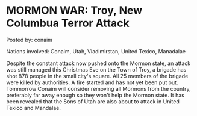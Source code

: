 # MORMON WAR: Troy, New Columbua Terror Attack

Posted by: conaim

Nations involved: Conaim, Utah, Vladimirstan, United Texico, Manadalae

Despite the constant attack now pushed onto the Mormon state, an attack was still managed this Christmas Eve on the Town of Troy, a brigade has shot 878 people in the small city's square. All 25 members of the brigade were killed by authorities. A fire started and has not yet been put out.
Tommorrow Conaim will consider removing all Mormons from the country, preferably far away enough so they won't help the Mormon state.
It has been revealed that the Sons of Utah are also about to attack in United Texico and Mandalae.